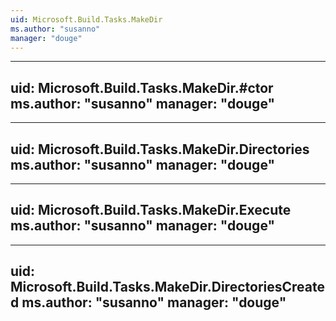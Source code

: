 ```yaml
---
uid: Microsoft.Build.Tasks.MakeDir
ms.author: "susanno"
manager: "douge"
---
```


---
uid: Microsoft.Build.Tasks.MakeDir.#ctor
ms.author: "susanno"
manager: "douge"
---

---
uid: Microsoft.Build.Tasks.MakeDir.Directories
ms.author: "susanno"
manager: "douge"
---

---
uid: Microsoft.Build.Tasks.MakeDir.Execute
ms.author: "susanno"
manager: "douge"
---

---
uid: Microsoft.Build.Tasks.MakeDir.DirectoriesCreated
ms.author: "susanno"
manager: "douge"
---

